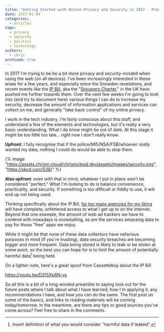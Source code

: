 ```yaml
---
title: "Getting Started with Online Privacy and Security in 2017 - Preamble"
date: 2017-01-04
categories:
  - articles
tags:
  - privacy
  - security
  - politics
  - technology
authors:
  - chris
archived: true
---
```


In 2017 I'm trying to be be a bit more privacy and security-minded when using the web (on all devices). I've been increasingly interested in these areas for a few years, and especially since the Snowden revelations, and recent events like the [IP Bill](https://boingboing.net/2016/11/23/uks-new-surveillance-law-cre.html), aka the "[Snoopers Charter](http://www.wired.co.uk/article/ip-bill-law-details-passed)," in the UK have pushed me further towards them. Over the next few weeks I'm going to look into (and try to document here) various things I can do to increase my security, decrease the amount of information applications and services can collect on me, and generally "take back control" of my online privacy.

I work in the tech industry, I'm fairly conscious about this stuff, and understand a few of the elements and technologies, but it's really a very basic understanding. What I do know might be out of date. At this stage it might be too little too late… right now I don't really know.

**Upfront**: I fully recognise that if the police/MI5/NSA/FSB/whoever _really_ wanted my data, nothing I could do would be able to stop them.

{% image "https://assets.chrism.cloud/chrismcleod.dev/assets/images/security.png", "https://xkcd.com/538/" %}

**Also upfront**: even with that in mind, whatever I put in place won't be considered "perfect." What I'm looking to do is balance convenience, practicality, and security. If something is too difficult or fiddly to use, it will end up not being used.

Thinking specifically about the IP Bill, [far too many agencies for my liking](https://yiu.co.uk/blog/who-can-view-my-internet-history/) will have complete, unfettered access to what I get up to on the internet. Beyond that one example, the amount of web ad trackers we have to contend with nowadays is snowballing, as are the services amassing data to pay for those "free" apps we enjoy.

While it might be that none of these data collectors have nefarious purposes in mind (if you're trusting), data security breaches are becoming bigger and more frequent. Data being stored is likely to leak or be stolen at some point, so the best you can hope for is to limit the amount of potentially harmful data[^1] being held.

On a lighter note, here's a great spoof from Cassetteboy about the IP Bill

https://youtu.be/D2fSXp6N-vs

So all this is a bit of a long-winded preamble to saying look out for the future posts where I talk about what I have learned, how I'm applying it, any recommendations I have, and how you can do the same. The first post on some of the basics, and links to reading materials will be coming today/tomorrow. In the meantime, are there any tips or good sources you've come across? Feel free to share in the comments.

[^1]: Insert definition of what you would consider "harmful data if leaked".
